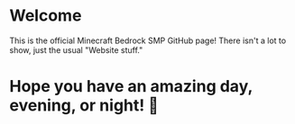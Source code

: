 # Welcome
This is the official Minecraft Bedrock SMP GitHub page!
There isn't a lot to show, just the usual "Website stuff."
# Hope you have an amazing day, evening, or night! 💖
